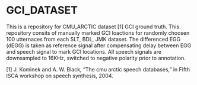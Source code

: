 # GCI_DATASET

This is a repository for CMU_ARCTIC dataset [1] GCI ground truth. This repository consits of manually marked GCI loactions for randomly 
choosen 100 utternaces from each SLT, BDL, JMK dataset. The differenced EGG (dEGG) is taken as reference signal after compensating delay
between EGG and speech signal to mark GCI locations. All speech signals are downsampled to 16KHz, switched to negative polarity prior to
annotation.

[1] J. Kominek and A. W. Black, “The cmu arctic speech databases,” in Fifth ISCA workshop on speech synthesis, 2004.
